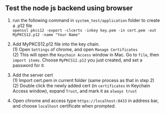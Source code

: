 ## Test the node js backend using browser
1. run the following command in `system_test/application` folder to create a .p12 file   
`openssl pkcs12 -export -clcerts -inkey key.pem -in cert.pem -out MyPKCS12.p12 -name "Your Name"`  

2. Add MyPKCS12.p12 file into the key chain.   
(1) Open `Settings` of chrome, and open `Manage Certificates`    
(2) This will open the `Keychain Access` window in Mac. Go to `file`, then `import items`. Choose `MyPKCS12.p12` you just created, and set a password for it.  

3. Add the server cert   
(1) Import cert.pem in current folder (same process as that in step 2)   
(2) Double click the newly added cert (in `certificates` in Keychain Access window), expand `Trust`, and mark it as `always trust` 

4. Open chrome and access type `https://localhost:8433` in address bar, and choose `localhost` certificate when prompted.  

